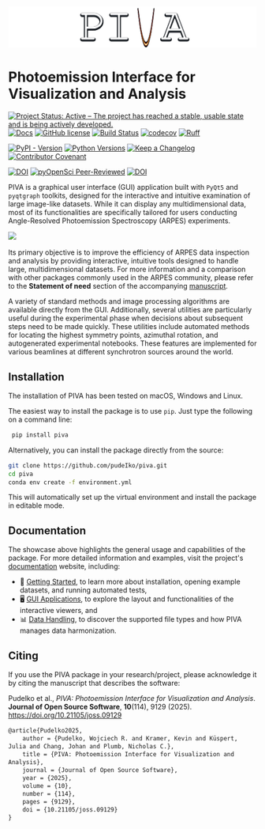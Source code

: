 
![](./docs/img/logo-readme-t.png)

# Photoemission Interface for Visualization and Analysis

[![Project Status: Active – The project has reached a stable, usable state and is being actively developed.](https://www.repostatus.org/badges/latest/active.svg)](https://www.repostatus.org/#active)
[![Docs](https://img.shields.io/badge/docs-latest-grren?logo=readthedocs)](https://piva.readthedocs.io/en/latest/intro.html)
[![GitHub license](https://img.shields.io/github/license/pudeIko/piva)](https://github.com/ekiefl/pooltool/blob/master/LICENSE.txt)
[![Build Status](https://github.com/pudeIko/piva/actions/workflows/test_with_coverage.yml/badge.svg)](https://github.com/pudeIko/piva/actions/workflows/test_with_coverage.yml)
[![codecov](https://codecov.io/gh/pudeIko/piva/branch/main/graph/badge.svg)](https://codecov.io/gh/pudeIko/piva)
[![Ruff](https://img.shields.io/endpoint?url=https://raw.githubusercontent.com/astral-sh/ruff/main/assets/badge/v2.json)](https://github.com/astral-sh/ruff)

[![PyPI - Version](https://img.shields.io/pypi/v/piva?logo=pypi)](https://pypi.org/project/piva/)
[![Python Versions](https://img.shields.io/badge/python-3.10%20|%203.11|%203.12-blue?logo=python)](https://www.python.org/)
[![Keep a Changelog](https://img.shields.io/badge/Keep%20a%20Changelog-v1.0.0-royalblue?logo=keepachangelog)](changelog.md)
[![Contributor Covenant](https://img.shields.io/badge/Contributor%20Covenant-2.1-4baaaa.svg?logo=contributorcovenant)](code_of_conduct.md)

[![DOI](https://joss.theoj.org/papers/10.21105/joss.09129/status.svg)](https://doi.org/10.21105/joss.09129)
[![pyOpenSci Peer-Reviewed](https://pyopensci.org/badges/peer-reviewed.svg)](https://github.com/pyOpenSci/software-review/issues/231)
[![DOI](https://zenodo.org/badge/DOI/10.5281/zenodo.16755506.svg)](https://doi.org/10.5281/zenodo.16755506)


PIVA is a graphical user interface (GUI) application built with `PyQt5` and 
`pyqtgraph` toolkits, designed for the interactive and intuitive examination 
of large image-like datasets. While it can display any multidimensional data, 
most of its functionalities are specifically tailored for users conducting 
Angle-Resolved Photoemission Spectroscopy (ARPES) experiments.

![](./docs/img/showcase.gif)

Its primary objective is to improve the efficiency of ARPES data inspection and 
analysis by providing interactive, intuitive tools designed to handle large, 
multidimensional datasets.
For more information and a comparison with other packages commonly used in the 
ARPES community, please refer to the **Statement of need** section of the 
accompanying [manuscript](./paper/paper.md).

A variety of standard methods and image processing algorithms are available 
directly from the GUI. Additionally, several utilities are particularly 
useful during the experimental phase when decisions about subsequent steps 
need to be made quickly. These utilities include automated methods for 
locating the highest symmetry points, azimuthal rotation, and autogenerated 
experimental notebooks. These features are implemented for various beamlines 
at different synchrotron sources around the world.


## Installation 

The installation of PIVA has been tested on macOS, Windows and Linux.

The easiest way to install the package is to use `pip`. Just type the following 
on a command line:
   ```bash
    pip install piva
   ```

Alternatively, you can install the package directly from the source:
   ```bash
   git clone https://github.com/pudeIko/piva.git
   cd piva
   conda env create -f environment.yml
   ```

This will automatically set up the virtual environment and install the 
package in editable mode.


## Documentation 

The showcase above highlights the general usage and capabilities of the 
package.
For more detailed information and examples, visit the project's 
[documentation](https://piva.readthedocs.io/en/latest/) website, including:

- 🚀 [Getting Started](https://piva.readthedocs.io/en/latest/installation.html),
to learn more about installation, opening example datasets, and running 
automated tests,
- 🖥️ [GUI Applications](https://piva.readthedocs.io/en/latest/db.html),
to explore the layout and functionalities of the interactive viewers, and
- 📊 [Data Handling](https://piva.readthedocs.io/en/latest/dataloaders.html),
to discover the supported file types and how PIVA manages data harmonization.


## Citing

If you use the PIVA package in your research/project, please acknowledge it by citing the manuscript that describes the software:

Pudelko et al., *PIVA: Photoemission Interface for Visualization and Analysis*. **Journal of Open Source Software**, **10**(114), 9129 (2025). https://doi.org/10.21105/joss.09129

```
@article{Pudelko2025, 
    author = {Pudelko, Wojciech R. and Kramer, Kevin and Küspert, Julia and Chang, Johan and Plumb, Nicholas C.}, 
    title = {PIVA: Photoemission Interface for Visualization and Analysis}, 
    journal = {Journal of Open Source Software},
    year = {2025},
    volume = {10}, 
    number = {114}, 
    pages = {9129},
    doi = {10.21105/joss.09129}
}
```
